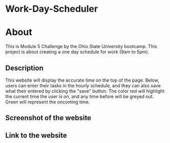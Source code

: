 # Work-Day-Scheduler

# About
This is Module 5 Challenge by the Ohio State University bootcamp. This project is about creating a one day schedule for work (9am to 5pm). 

## Description
This website will display the accurate time on the top of the page. Below, users can enter their tasks in the hourly schedule, and they can also save what their entered by clicking the "save" button. The color red will highlight the current time the user is on, and any time before will be greyed out. Green will represent the oncoming time.

## Screenshot of the website


## Link to the website
